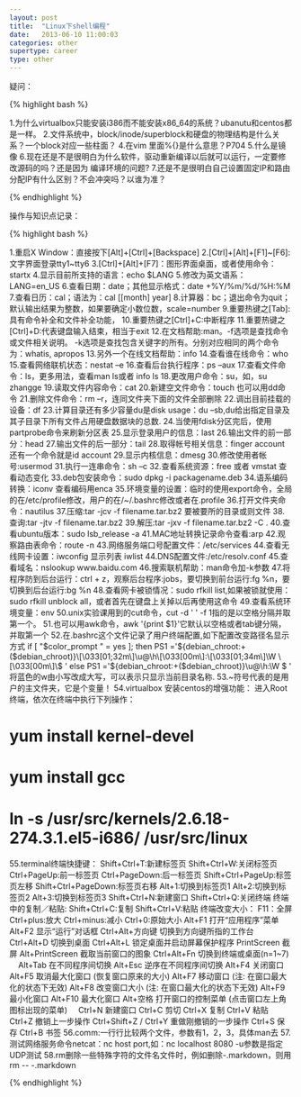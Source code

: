 ```yaml
---
layout: post
title:  "Linux下shell编程"
date:   2013-06-10 11:00:03
categories: other
supertype: career
type: other
---
```


疑问：

{% highlight bash %}

1.为什么virtualbox只能安装i386而不能安装x86_64的系统？ubanutu和centos都是一样。
2.文件系统中，block/inode/superblock和硬盘的物理结构是什么关系？一个block对应一些柱面？
4.在vim 里面%{}是什么意思？P704
5.什么是镜像
6.现在还是不是很明白为什么软件，驱动重新编译以后就可以运行，一定要修改源码的吗？还是因为 编译环境的问题?
7.还是不是很明白自己设置固定IP和路由分配IP有什么区别？不会冲突吗？以谁为准？

{% endhighlight %}

操作与知识点记录：

{% highlight bash %}

1.重启X Window：直接按下[Alt]+[Ctrl]+[Backspace]
2.[Ctrl]+[Alt]+[F1]~[F6]:文字界面登录tty1~tty6
3.[Ctrl]+[Alt]+[F7]：图形界面桌面，或者使用命令：startx
4.显示目前所支持的语言：echo $LANG
5.修改为英文语系：LANG=en_US
6.查看日期：date；其他显示格式：date +%Y/%m/%d/%H:%M
7.查看日历：cal；语法为：cal [[month] year]
8.计算器：bc；退出命令为quit；默认输出结果为整数，如果要确定小数位数，scale=number
9.重要热键之[Tab]:具有命令补全和文件补全功能，
10.重要热键之[Ctrl]+C:中断程序
11.重要热键之[Ctrl]+D:代表键盘输入结束，相当于exit
12.在文档帮助:man。-f选项是查找命令或文件相关说明。 -k选项是查找包含关键字的所有。分别对应相同的两个命令为：whatis, apropos
13.另外一个在线文档帮助：info
14.查看谁在线命令：who
15.查看网络联机状态：nestat –e
16.查看后台执行程序：ps –aux
17.查看文件命令：ls，更多用法，查看man ls或者 info ls
18.更改用户命令：su，如，su zhangge
19.读取文件内容命令：cat
20.新建空文件命令：touch 也可以用dd命令
21.删除文件命令：rm –r，连同文件夹下面的文件全部删除
22.调出目前挂载的设备：df
23.计算目录还有多少容量du是disk usage：du –sb,du给出指定目录及其子目录下所有文件占用硬盘数据块的总数.
24.当使用fdisk分区完后，使用partprobe命令来刷新分区表
25.显示登录用户的信息：last
26.输出文件的前一部分：head
27.输出文件的后一部分：tail
28.取得帐号相关信息：finger account 还有一个命令就是id account
29.显示内核信息：dmesg
30.修改使用者帐号:usermod
31.执行一连串命令：sh –c
32.查看系统资源：free 或者 vmstat 查看动态变化
33.deb包安装命令：sudo dpkg -i packagename.deb
34.语系编码转换：iconv 查看编码用enca
35.环境变量的设置：临时的使用export命令，全局的在/etc/profile修改，用户的在/~/.bashrc修改或者在.profile
36.打开文件夹命令：nautilus
37.压缩:tar -jcv -f filename.tar.bz2 要被要所的目录或则文件
38.查询:tar -jtv -f filename.tar.bz2
39.解压:tar -jxv -f filename.tar.bz2 -C .
40.查看ubuntu版本：sudo lsb_release -a
41.MAC地址转换记录命令查看:arp
42.观察路由表命令：route -n
43.网络服务端口号配置文件：/etc/services
44.查看无线网卡设置：iwconfig 显示列表 iwlist
44.DNS配置文件:/etc/resolv.conf
45.查看域名：nslookup www.baidu.com
46.搜索联机帮助：man命令加-k参数
47.将程序防到后台运行：ctrl + z，观察后台程序:jobs，要切换到前台运行:fg %n，要切换到后台运行:bg %n
48.查看网卡被锁情况：sudo rfkill list,如果被锁就使用：sudo rfkill unblock all，或者首先在键盘上关掉以后再使用这命令
49.查看系统环境变量：env
50.unix实验课用到的cut命令，cut -d ' ' -f 1指的是以空格分隔并取第一个。
51.也可以用awk命令，awk '{print $1}'它默认以空格或者tab键分隔，并取第一个
52.在.bashrc这个文件记录了用户终端配置,如下配置改变路径名显示方式
   if [ "$color_prompt " = yes ]; then
       PS1 ='${debian_chroot:+($debian_chroot)}\[\033[01;32m\]\u@\h\[\033[00m\]:\[\033[01;34m\]\W \[\033[00m\]\$ '
   else
       PS1 ='${debian_chroot:+($debian_chroot)}\u@\h:\W \$ '
   将蓝色的w由小写改成大写，可以表示只显示当前目录名称.
53.~符号代表的是用户的主文件夹，它是个变量！
54.virtualbox 安装centos的增强功能：
   进入Root 终端，依次在终端中执行下列操作：
   # yum install kernel-devel
   # yum install gcc
   # ln -s /usr/src/kernels/2.6.18-274.3.1.el5-i686/ /usr/src/linux
55.terminal终端快捷键：
   Shift+Ctrl+T:新建标签页
   Shift+Ctrl+W:关闭标签页
   Ctrl+PageUp:前一标签页
   Ctrl+PageDown:后一标签页
   Shift+Ctrl+PageUp:标签页左移
   Shift+Ctrl+PageDown:标签页右移
   Alt+1:切换到标签页1
   Alt+2:切换到标签页2
   Alt+3:切换到标签页3
   Shift+Ctrl+N:新建窗口
   Shift+Ctrl+Q:关闭终端
   终端中的复制／粘贴:
   Shift+Ctrl+C:复制
   Shift+Ctrl+V:粘贴
   终端改变大小：
   F11：全屏
   Ctrl+plus:放大
   Ctrl+minus:减小
   Ctrl+0:原始大小
   Alt+F1  打开“应用程序”菜单
   Alt+F2  显示“运行”对话框
   Ctrl+Alt+方向键  切换到方向键所指的工作台
   Ctrl+Alt+D  切换到桌面
   Ctrl+Alt+L  锁定桌面并启动屏幕保护程序
   PrintScreen  截屏
   Alt+PrintScreen  截取当前窗口的图象
   Ctrl+Alt+Fn  切换到终端或桌面(n=1~7)
   &nbsp;  &nbsp;
   Alt+Tab  在不同程序间切换
   Alt+Esc  逆序在不同程序间切换
   Alt+F4  关闭窗口
   Alt+F5  取消最大化窗口 (恢复窗口原来的大小)
   Alt+F7  移动窗口 (注: 在窗口最大化的状态下无效)
   Alt+F8  改变窗口大小 (注: 在窗口最大化的状态下无效)
   Alt+F9  最小化窗口
   Alt+F10  最大化窗口
   Alt+空格  打开窗口的控制菜单 (点击窗口左上角图标出现的菜单)
   &nbsp;  &nbsp;
   Ctrl+N  新建窗口
   Ctrl+C  剪切
   Ctrl+X  复制
   Ctrl+V  粘贴
   Ctrl+Z  撤销上一步操作
   Ctrl+Shift+Z / Ctrl+Y  重做刚撤销的一步操作
   Ctrl+S  保存
   Ctrl+B  书签
56.comm:一行行比较两个文件，参数有1，2，3，具体man去
57.测试网络服务命令netcat：nc host port,如：nc localhost 8080  -u参数是指定UDP测试
58.rm删除一些特殊字符的文件名文件时，例如删除-.markdown，则用rm -- -.markdown

{% endhighlight %}